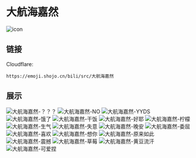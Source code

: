# 大航海嘉然
![icon](https://emoji.shojo.cn/bili/src/大航海嘉然/icon.png)
## 链接
Cloudflare:
```
https://emoji.shojo.cn/bili/src/大航海嘉然
```
## 展示
![大航海嘉然-？？？](https://emoji.shojo.cn/bili/src/大航海嘉然/大航海嘉然-？？？.png)
![大航海嘉然-NO](https://emoji.shojo.cn/bili/src/大航海嘉然/大航海嘉然-NO.png)
![大航海嘉然-YYDS](https://emoji.shojo.cn/bili/src/大航海嘉然/大航海嘉然-YYDS.png)
![大航海嘉然-饿了](https://emoji.shojo.cn/bili/src/大航海嘉然/大航海嘉然-饿了.png)
![大航海嘉然-干饭](https://emoji.shojo.cn/bili/src/大航海嘉然/大航海嘉然-干饭.png)
![大航海嘉然-好耶](https://emoji.shojo.cn/bili/src/大航海嘉然/大航海嘉然-好耶.png)
![大航海嘉然-柠檬](https://emoji.shojo.cn/bili/src/大航海嘉然/大航海嘉然-柠檬.png)
![大航海嘉然-生气](https://emoji.shojo.cn/bili/src/大航海嘉然/大航海嘉然-生气.png)
![大航海嘉然-失意](https://emoji.shojo.cn/bili/src/大航海嘉然/大航海嘉然-失意.png)
![大航海嘉然-晚安](https://emoji.shojo.cn/bili/src/大航海嘉然/大航海嘉然-晚安.png)
![大航海嘉然-委屈](https://emoji.shojo.cn/bili/src/大航海嘉然/大航海嘉然-委屈.png)
![大航海嘉然-喜欢](https://emoji.shojo.cn/bili/src/大航海嘉然/大航海嘉然-喜欢.png)
![大航海嘉然-想你](https://emoji.shojo.cn/bili/src/大航海嘉然/大航海嘉然-想你.png)
![大航海嘉然-原来如此](https://emoji.shojo.cn/bili/src/大航海嘉然/大航海嘉然-原来如此.png)
![大航海嘉然-震撼](https://emoji.shojo.cn/bili/src/大航海嘉然/大航海嘉然-震撼.png)
![大航海嘉然-草莓](https://emoji.shojo.cn/bili/src/大航海嘉然/大航海嘉然-草莓.png)
![大航海嘉然-黄豆流汗](https://emoji.shojo.cn/bili/src/大航海嘉然/大航海嘉然-黄豆流汗.png)
![大航海嘉然-可爱捏](https://emoji.shojo.cn/bili/src/大航海嘉然/大航海嘉然-可爱捏.png)
